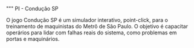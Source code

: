 """
 PI - Condução SP
 
 O jogo Condução SP é um simulador interativo, point-click, para o treinamento de maquinistas do Metrô de São Paulo. O objetivo é capacitar 
 operários para lidar com falhas reais do sistema, como problemas em portas e maquinários. 

